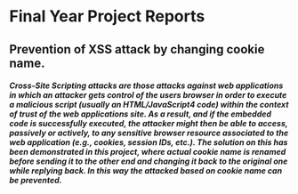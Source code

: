 # Final Year Project Reports
## Prevention of XSS attack by changing cookie name.
##### Cross-Site Scripting attacks are those attacks against web applications in which an attacker gets control of the users browser in order to execute a malicious script (usually an HTML/JavaScript4 code) within the context of trust of the web applications site. As a result, and if the embedded code is successfully executed, the attacker might then be able to access, passively or actively, to any sensitive browser resource associated to the web application (e.g., cookies, session IDs, etc.). The solution on this has been demonstrated in this project, where actual cookie name is renamed before sending it to the other end and changing it back to the original one while replying back. In this way the attacked based on cookie name can be prevented.
